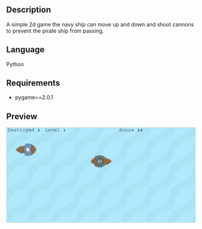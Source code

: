 <h2>Description</h2>

A simple 2d game the navy ship can move up and down and shoot cannons to prevent the pirate ship from passing.

<h2>Language</h2>

Python

<h2>Requirements</h2>

* pygame==2.0.1
<h2>Preview</h2>

![Github Logo](https://github.com/MesutKihal/PirateHunter/blob/master/screenshot.PNG)
